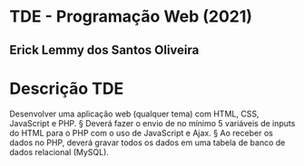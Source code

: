 # TDE - Programação Web (2021) 
## Erick Lemmy dos Santos Oliveira

# Descrição TDE 
Desenvolver uma aplicação web (qualquer tema) com HTML, CSS, JavaScript e PHP.
§ Deverá fazer o envio de no mínimo 5 variáveis de inputs do HTML para o PHP com o uso de JavaScript e Ajax.
§ Ao receber os dados no PHP, deverá gravar todos os dados em uma tabela de banco de dados relacional (MySQL).
